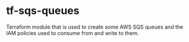 # tf-sqs-queues
Terraform module that is used to create some AWS SQS queues and the IAM policies used to consume from and write to them.
